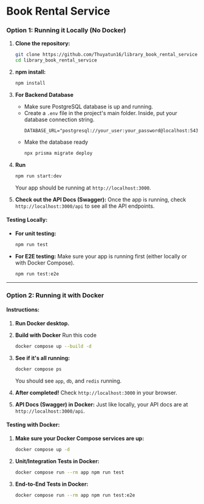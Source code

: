 # Book Rental Service

### Option 1: Running it Locally (No Docker)

1.  **Clone the repository:**
    ```bash
    git clone https://github.com/Thuyatun16/library_book_rental_service.git
    cd library_book_rental_service
    ```

2.  **npm install:**
    ```bash
    npm install
    ```

3.  **For Backend Database**
    *   Make sure PostgreSQL database is up and running.
    *   Create a `.env` file in the project's main folder. Inside, put your database connection string. 
        ```
        DATABASE_URL="postgresql://your_user:your_password@localhost:5432/your_database_name"
        ```
    *   Make the database ready
        ```bash
        npx prisma migrate deploy
        ```

4.  **Run**
    ```bash
    npm run start:dev
    ```
    Your app should be running at `http://localhost:3000`.

5.  **Check out the API Docs (Swagger):**
    Once the app is running, check `http://localhost:3000/api` to see all the API endpoints.

#### Testing Locally:

*   **For unit testing:**
    ```bash
    npm run test
    ```

*   **For E2E testing:**
    Make sure your app is running first (either locally or with Docker Compose).
    ```bash
    npm run test:e2e
    ```

---

### Option 2: Running it with Docker 


#### Instructions:

1.  **Run Docker desktop.**

2.  **Build with Docker**
    Run this code
    ```bash
    docker compose up --build -d
    ```

4.  **See if it's all running:**
    ```bash
    docker compose ps
    ```
    You should see `app`, `db`, and `redis` running.

5.  **After completed!**
    Check `http://localhost:3000` in your browser.

6.  **API Docs (Swagger) in Docker:**
    Just like locally, your API docs are at `http://localhost:3000/api`.

#### Testing with Docker:

1.  **Make sure your Docker Compose services are up:**
    ```bash
    docker compose up -d
    ```

2.  **Unit/Integration Tests in Docker:**
    ```bash
    docker compose run --rm app npm run test
    ```

3.  **End-to-End Tests in Docker:**
    ```bash
    docker compose run --rm app npm run test:e2e
    ```

